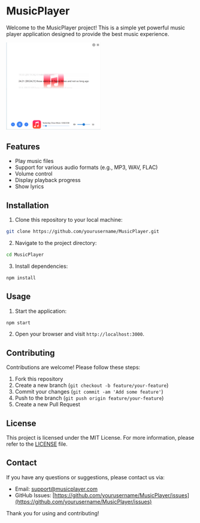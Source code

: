 # MusicPlayer
Welcome to the MusicPlayer project! This is a simple yet powerful music player application designed to provide the best music experience.

<img src="Snipaste_2024-09-22_23-33-13.png" width="50%">

## Features

- Play music files
- Support for various audio formats (e.g., MP3, WAV, FLAC)
- Volume control
- Display playback progress
- Show lyrics

## Installation

1. Clone this repository to your local machine:
  ```bash
  git clone https://github.com/yourusername/MusicPlayer.git
  ```
2. Navigate to the project directory:
  ```bash
  cd MusicPlayer
  ```
3. Install dependencies:
  ```bash
  npm install
  ```

## Usage

1. Start the application:
  ```bash
  npm start
  ```
2. Open your browser and visit `http://localhost:3000`.

## Contributing

Contributions are welcome! Please follow these steps:

1. Fork this repository
2. Create a new branch (`git checkout -b feature/your-feature`)
3. Commit your changes (`git commit -am 'Add some feature'`)
4. Push to the branch (`git push origin feature/your-feature`)
5. Create a new Pull Request

## License

This project is licensed under the MIT License. For more information, please refer to the [LICENSE](LICENSE) file.

## Contact

If you have any questions or suggestions, please contact us via:

- Email: support@musicplayer.com
- GitHub Issues: [https://github.com/yourusername/MusicPlayer/issues](https://github.com/yourusername/MusicPlayer/issues)

Thank you for using and contributing!
